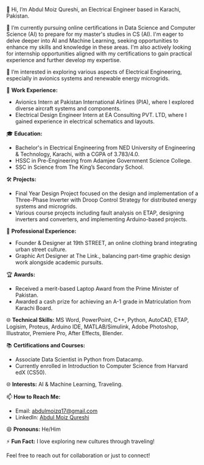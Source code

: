 👋 Hi, I’m Abdul Moiz Qureshi, an Electrical Engineer based in Karachi, Pakistan.

🌱 I’m currently pursuing online certifications in Data Science and Computer Science (AI) to prepare for my master's studies in CS (AI). I'm eager to delve deeper into AI and Machine Learning, seeking opportunities to enhance my skills and knowledge in these areas. I'm also actively looking for internship opportunities aligned with my certifications to gain practical experience and further develop my expertise.

👀 I’m interested in exploring various aspects of Electrical Engineering, especially in avionics systems and renewable energy microgrids.

💼 **Work Experience:**
- Avionics Intern at Pakistan International Airlines (PIA), where I explored diverse aircraft systems and components.
- Electrical Design Engineer Intern at EA Consulting PVT. LTD, where I gained experience in electrical schematics and layouts.

🎓 **Education:**
- Bachelor's in Electrical Engineering from NED University of Engineering & Technology, Karachi, with a CGPA of 3.783/4.0.
- HSSC in Pre-Engineering from Adamjee Government Science College.
- SSC in Science from The King’s Secondary School.

🛠️ **Projects:**
- Final Year Design Project focused on the design and implementation of a Three-Phase Inverter with Droop Control Strategy for distributed energy systems and microgrids.
- Various course projects including fault analysis on ETAP, designing inverters and converters, and implementing Arduino-based projects.

💼 **Professional Experience:**
- Founder & Designer at 19th STREET, an online clothing brand integrating urban street culture.
- Graphic Art Designer at The Link., balancing part-time graphic design work alongside academic pursuits.

🏆 **Awards:**
- Received a merit-based Laptop Award from the Prime Minister of Pakistan.
- Awarded a cash prize for achieving an A-1 grade in Matriculation from Karachi Board.

🌐 **Technical Skills:**
MS Word, PowerPoint, C++, Python, AutoCAD, ETAP, Logisim, Proteus, Arduino IDE, MATLAB/Simulink, Adobe Photoshop, Illustrator, Premiere Pro, After Effects, Blender.

📚 **Certifications and Courses:**
- Associate Data Scientist in Python from Datacamp.
- Currently enrolled in Introduction to Computer Science from Harvard edX (CS50).

🌐 **Interests:**
AI & Machine Learning, Traveling.

📫 **How to Reach Me:**
- Email: abdulmoizq17@gmail.com
- LinkedIn: [Abdul Moiz Qureshi](https://www.linkedin.com/in/amoizq/)

😄 **Pronouns:** He/Him

⚡ **Fun Fact:** I love exploring new cultures through traveling!

Feel free to reach out for collaboration or just to connect!
